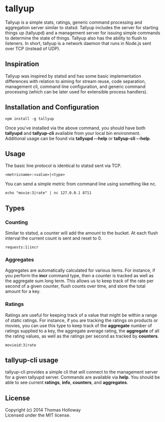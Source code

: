 # tallyup

Tallyup is a simple stats, ratings, generic command processing and aggregation server 
similar to statsd. Tallyup includes the server for starting things up (tallyupd) and a
management server for issuing simple commands to determine the state of
things. Tallyup also has the ability to flush to listeners. In short, tallyup
is a network daemon that runs in Node.js sent over TCP (instead of UDP).

## Inspiration
Tallyup was inspired by statsd and has some basic implementation
differences with relation to aiming for stream reuse, code separation,
management cli, command line configuration, and generic command
processing (which can be later used for extensible process handlers).

## Installation and Configuration

```
npm install -g tallyup
```

Once you've installed via the above command, you should have both
**tallyupd** and **tallyup-cli** available from your local bin
environment. Additional usage can be found via **tallyupd --help** or
**tallyup-cli --help**.

## Usage
The basic line protocol is identical to statsd sent via TCP.

```
<metricname>:<value>|<type>
```

You can send a simple metric from command line using something like nc.

```
echo "movie:3|rate" | nc 127.0.0.1 8711
```

## Types

### Counting
Similar to statsd, a counter will add the amount to the bucket. At each
flush interval the current count is sent and reset to 0.

```
requests:1|incr
```

### Aggregates
Aggregates are automatically calculated for various items. For instance,
if you perform the **incr** command type, then a counter is tracked as
well as the aggregate sum long term. This allows us to keep track of the
rate per second of a given counter, flush counts over time, and store the
total amount for a key.

### Ratings
Ratings are useful for keeping track of a value that might be within a
range of static ratings. For instance, if you are tracking the ratings on
products or movies, you can use this type to keep track of the
**aggregate** number of ratings supplied to a key, the aggregate average
rating, the **aggregate** of all the rating values, as well as the ratings
per second as tracked by **counters**.

```
movieid:3|rate
```

## tallyup-cli usage
tallyup-cli provides a simple cli that will connect to the management server
for a given tallyupd server. Commands are available via **help**. You should
be able to see current **ratings**, **info**, **counters**, and **aggregates**.

## License
Copyright (c) 2014 Thomas Holloway  
Licensed under the MIT license.
